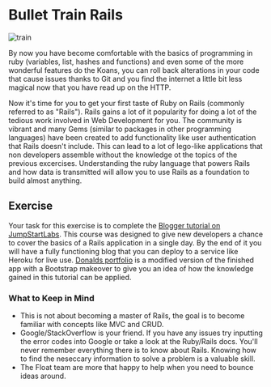 # Bullet Train Rails

![train](http://cdn.arwrath.com/2/27662.gif)

By now you have become comfortable with the basics of programming in ruby (variables, list, hashes and functions) and even some of the more wonderful features do the Koans, you can roll back alterations in your code that cause issues thanks to Git and you find the internet a little bit less magical now that you have read up on the HTTP.

Now it's time for you to get your first taste of Ruby on Rails (commonly referred to as "Rails"). Rails gains a lot of it popularity for doing a lot of the tedious work involved in Web Development for you. The community is vibrant and many Gems (similar to packages in other programming languages) have been created to add functionality like user authentication that Rails doesn't include. This can lead to a lot of lego-like applications that non developers assemble without the knowledge ot the topics of the previous excercises. Understanding the ruby language that powers Rails and how data is transmitted will allow you to use Rails as a foundation to build almost anything.

## Exercise

Your task for this exercise is to complete the [Blogger tutorial on JumpStartLabs](http://tutorials.jumpstartlab.com/projects/blogger.html). This course was designed to give new developers a chance to cover the basics of a Rails application in a single day. By the end of it you will have a fully functioning blog that you can deploy to a service like Heroku for live use. [Donalds portfolio](http://donrails.com/) is a modified version of the finished app with a Bootstrap makeover to give you an idea of how the knowledge gained in this tutorial can be applied. 

### What to Keep in Mind

* This is not about becoming a master of Rails, the goal is to become familiar with concepts like MVC and CRUD.
* Google/StackOverflow is your friend. If you have any issues try inputting the error codes into Google or take a look at the Ruby/Rails docs. You'll never remember everything there is to know about Rails. Knowing how to find the neseccary information to solve a problem is a valuable skill.
* The Float team are more that happy to help when you need to bounce ideas around.
